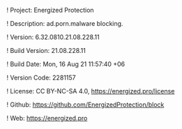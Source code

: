 ! Project: Energized Protection

! Description: ad.porn.malware blocking.

! Version: 6.32.0810.21.08.228.11

! Build Version: 21.08.228.11

! Build Date: Mon, 16 Aug 21 11:57:40 +06

! Version Code: 2281157

! License: CC BY-NC-SA 4.0, https://energized.pro/license

! Github: https://github.com/EnergizedProtection/block

! Web: https://energized.pro
